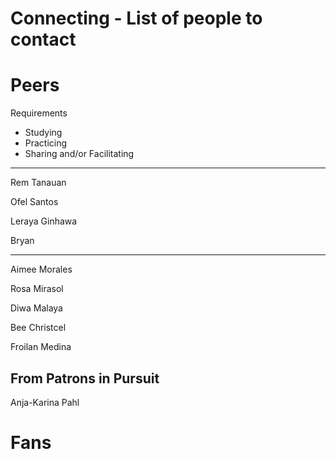 # Connecting - List of people to contact

# Peers

Requirements

- Studying
- Practicing
- Sharing and/or Facilitating

---

Rem Tanauan

Ofel Santos

Leraya Ginhawa

Bryan

---

Aimee Morales

Rosa Mirasol

Diwa Malaya

Bee Christcel

Froilan Medina

## From Patrons in Pursuit

Anja-Karina Pahl

# Fans


